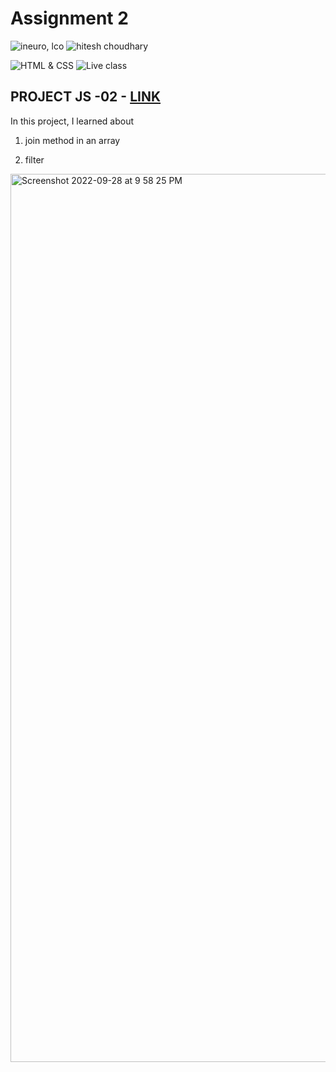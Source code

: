 # Assignment 2

![ineuro, lco](https://img.shields.io/badge/iNeuron-LCO-green)
![hitesh choudhary](https://img.shields.io/badge/Hitesh--Choudhary-Full--stack--JS--bootcamp-red)

![HTML & CSS](https://img.shields.io/badge/HTML-CSS-orange)
![Live class](https://img.shields.io/badge/LIVE--CLASS--JS-PROJECT--02-lightgrey)
 
 ## PROJECT JS -02 - [LINK ](https://vishwajs-02.netlify.app/)
 
 In this project, I learned about 

1. join method in an array

2. filter

<img width="1421" alt="Screenshot 2022-09-28 at 9 58 25 PM" src="https://user-images.githubusercontent.com/86046138/192839362-5bcfae09-2785-4a75-a4fa-8138e605d372.png">
